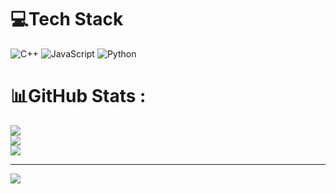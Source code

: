 
# 💻Tech Stack
![C++](https://img.shields.io/badge/c++-%2300599C.svg?style=for-the-badge&logo=c%2B%2B&logoColor=white) ![JavaScript](https://img.shields.io/badge/javascript-%23323330.svg?style=for-the-badge&logo=javascript&logoColor=%23F7DF1E) ![Python](https://img.shields.io/badge/python-3670A0?style=for-the-badge&logo=python&logoColor=ffdd54)
# 📊GitHub Stats :
![](https://github-readme-stats.vercel.app/api?username=JenjiHenry&theme=radical&hide_border=false&include_all_commits=false&count_private=false)<br/>
![](https://github-readme-streak-stats.herokuapp.com/?user=JenjiHenry&theme=radical&hide_border=false)<br/>
![](https://github-readme-stats.vercel.app/api/top-langs/?username=JenjiHenry&theme=radical&hide_border=false&include_all_commits=false&count_private=false&layout=compact)

----
[![](https://visitcount.itsvg.in/api?id=JenjiHenry&icon=8&color=0)](https://visitcount.itsvg.in)
